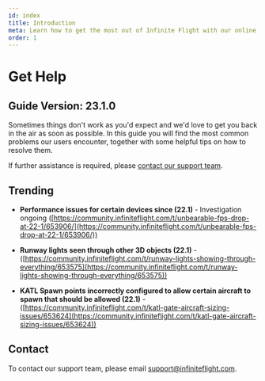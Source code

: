 ```yaml
---
id: index
title: Introduction
meta: Learn how to get the most out of Infinite Flight with our online documentation.
order: 1
---
```


# Get Help



## Guide Version: 23.1.0



Sometimes things don't work as you'd expect and we'd love to get you back in the air as soon as possible. In this guide you will find the most common problems our users encounter, together with some helpful tips on how to resolve them.



If further assistance is required, please [contact our support team](mailto:support@infiniteflight.com).



## Trending

- **Performance issues for certain devices since (22.1)** - Investigation ongoing ([https://community.infiniteflight.com/t/unbearable-fps-drop-at-22-1/653906/](https://community.infiniteflight.com/t/unbearable-fps-drop-at-22-1/653906/))

- **Runway lights seen through other 3D objects (22.1)** - ([https://community.infiniteflight.com/t/runway-lights-showing-through-everything/653575](https://community.infiniteflight.com/t/runway-lights-showing-through-everything/653575))

- **KATL Spawn points incorrectly configured to allow certain aircraft to spawn that should be allowed (22.1)** - ([https://community.infiniteflight.com/t/katl-gate-aircraft-sizing-issues/653624](https://community.infiniteflight.com/t/katl-gate-aircraft-sizing-issues/653624))



## Contact

To contact our support team, please email [support@infiniteflight.com](mailto:support@infiniteflight.com).

